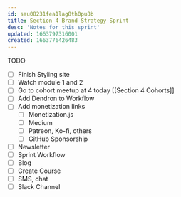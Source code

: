 ```yaml
---
id: sau08231fea1lag8th0pu8b
title: Section 4 Brand Strategy Sprint
desc: 'Notes for this sprint'
updated: 1663797316001
created: 1663776426483
---
```


TODO
- [ ] Finish Styling site
- [ ] Watch module 1 and 2
- [ ] Go to cohort meetup at 4 today [[Section 4 Cohorts]]
- [ ] Add Dendron to Workflow
- [ ] Add monetization links
    - [ ] Monetization.js
    - [ ] Medium
    - [ ] Patreon, Ko-fi, others
    - [ ] GitHub Sponsorship
- [ ] Newsletter
- [ ] Sprint Workflow
- [ ] Blog
- [ ] Create Course
- [ ] SMS, chat
- [ ] Slack Channel
